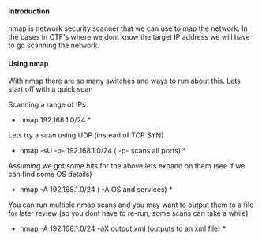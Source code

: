 #### Introduction

nmap is network security scanner that we can use to map the network. In the cases in CTF's where we dont know the target IP address we will have 
to go scanning the network. 

#### Using nmap

With nmap there are so many switches and ways to run about this. Lets start off with a quick scan

Scanning a range of IPs:

* nmap 192.168.1.0/24 *

Lets try a scan using UDP (instead of TCP SYN)

* nmap -sU -p- 192.168.1.0/24  ( -p- scans all ports) *

Assuming we got some hits for the above lets expand on them (see if we can find some OS details)

* nmap -A 192.168.1.0/24  ( -A OS and services) *

You can run multiple nmap scans and you may want to output them to a file for later review (so you dont have to re-run, some scans can take a while)

* nmap -A 192.168.1.0/24 -oX output.xml (outputs to an xml file) *

